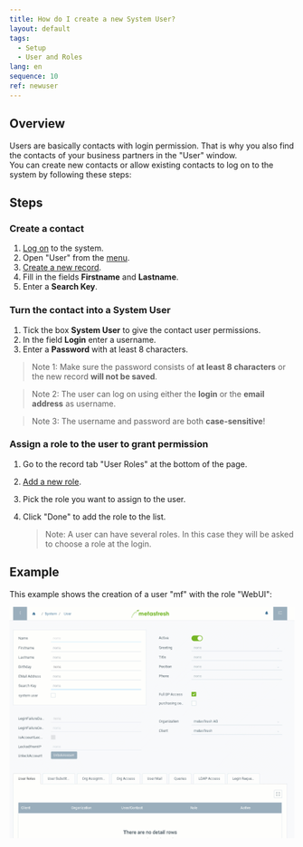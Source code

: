 ```yaml
---
title: How do I create a new System User?
layout: default
tags:
  - Setup
  - User and Roles
lang: en
sequence: 10
ref: newuser
---
```


## Overview

Users are basically contacts with login permission. That is why you also find the contacts of your business partners in the "User" window.<br>
You can create new contacts or allow existing contacts to log on to the system by following these steps:

## Steps

### Create a contact
1. [Log on](Logon) to the system.
1. Open "User" from the [menu](Menu).
1. [Create a new record](New_Record_Window).
1. Fill in the fields **Firstname** and **Lastname**.
1. Enter a **Search Key**.

### Turn the contact into a System User
1. Tick the box **System User** to give the contact user permissions.
1. In the field **Login** enter a username.
1. Enter a **Password** with at least 8 characters.

  > Note 1: Make sure the password consists of **at least 8 characters** or the new record **will not be saved**.

  > Note 2: The user can log on using either the **login** or the **email address** as username.

  > Note 3: The username and password are both **case-sensitive**!


### Assign a role to the user to grant permission
1. Go to the record tab "User Roles" at the bottom of the page.
1. [Add a new role](New_Record_Tab).
1. Pick the role you want to assign to the user.
1. Click "Done" to add the role to the list.

   > Note: A user can have several roles. In this case they will be asked to choose a role at the login.

## Example

This example shows the creation of a user "mf" with the role "WebUI":

![](assets/newuser.gif)
